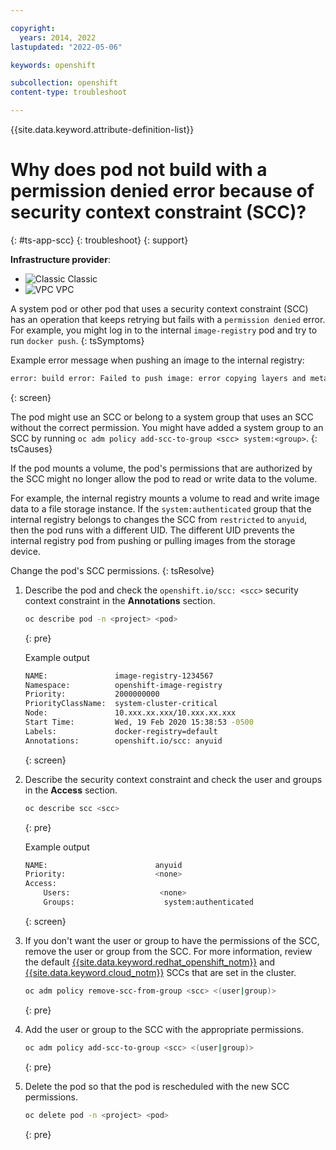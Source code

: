 ```yaml
---

copyright:
  years: 2014, 2022
lastupdated: "2022-05-06"

keywords: openshift

subcollection: openshift
content-type: troubleshoot

---
```


{{site.data.keyword.attribute-definition-list}}

# Why does pod not build with a permission denied error because of security context constraint (SCC)?
{: #ts-app-scc}
{: troubleshoot}
{: support}

**Infrastructure provider**:
* ![Classic](../icons/classic.svg "Classic") Classic
* ![VPC](../icons/vpc.svg "VPC") VPC


A system pod or other pod that uses a security context constraint (SCC) has an operation that keeps retrying but fails with a `permission denied` error. For example, you might log in to the internal `image-registry` pod and try to run `docker push`.
{: tsSymptoms}

Example error message when pushing an image to the internal registry:
```sh
error: build error: Failed to push image: error copying layers and metadata
```
{: screen}


The pod might use an SCC or belong to a system group that uses an SCC without the correct permission. You might have added a system group to an SCC by running `oc adm policy add-scc-to-group <scc> system:<group>`.
{: tsCauses}

If the pod mounts a volume, the pod's permissions that are authorized by the SCC might no longer allow the pod to read or write data to the volume.

For example, the internal registry mounts a volume to read and write image data to a file storage instance. If the `system:authenticated` group that the internal registry belongs to changes the SCC from `restricted` to `anyuid`, then the pod runs with a different UID. The different UID prevents the internal registry pod from pushing or pulling images from the storage device.


Change the pod's SCC permissions.
{: tsResolve}

1. Describe the pod and check the `openshift.io/scc: <scc>` security context constraint in the **Annotations** section.
    ```sh
    oc describe pod -n <project> <pod>
    ```
    {: pre}

    Example output

    ```sh
    NAME:               image-registry-1234567
    Namespace:          openshift-image-registry
    Priority:           2000000000
    PriorityClassName:  system-cluster-critical
    Node:               10.xxx.xx.xxx/10.xxx.xx.xxx
    Start Time:         Wed, 19 Feb 2020 15:38:53 -0500
    Labels:             docker-registry=default
    Annotations:        openshift.io/scc: anyuid
    ```
    {: screen}

2. Describe the security context constraint and check the user and groups in the **Access** section.
    ```sh
    oc describe scc <scc>
    ```
    {: pre}

    Example output

    ```sh
    NAME:                        anyuid
    Priority:                    <none>
    Access:                        
        Users:                    <none>
        Groups:                    system:authenticated
    ```
    {: screen}

3. If you don't want the user or group to have the permissions of the SCC, remove the user or group from the SCC. For more information, review the default [{{site.data.keyword.redhat_openshift_notm}}](/docs/openshift?topic=openshift-openshift_scc#oc_sccs) and [{{site.data.keyword.cloud_notm}}](/docs/openshift?topic=openshift-openshift_scc#ibm_sccs) SCCs that are set in the cluster.
    ```sh
    oc adm policy remove-scc-from-group <scc> <(user|group)>
    ```
    {: pre}

4. Add the user or group to the SCC with the appropriate permissions.
    ```sh
    oc adm policy add-scc-to-group <scc> <(user|group)>
    ```
    {: pre}

5. Delete the pod so that the pod is rescheduled with the new SCC permissions.
    ```sh
    oc delete pod -n <project> <pod>
    ```
    {: pre}






